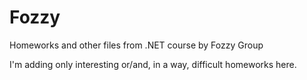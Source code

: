 # Fozzy
Homeworks and other files from .NET course by Fozzy Group

I'm adding only interesting or/and, in a way, difficult homeworks here.
